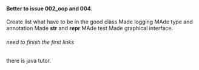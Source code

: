 ####  Better to issue 002_oop and 004.
Create list what have to be in the good class
Made logging
MAde type and annotation
Made __str__ and __repr__
MAde test
Made graphical interface.

###### need to finish the first links
there is java tutor.